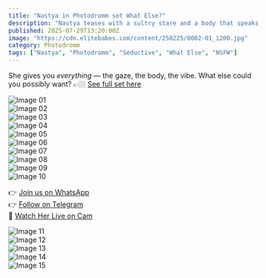```yaml
---
title: "Nastya in Photodromm set What Else?"
description: "Nastya teases with a sultry stare and a body that speaks louder than words."
published: 2025-07-29T13:20:00Z
image: "https://cdn.elitebabes.com/content/250225/0002-01_1200.jpg"
category: Photodromm
tags: ["Nastya", "Photodromm", "Seductive", "What Else", "NSFW"]
---
```


She gives you *everything* — the gaze, the body, the vibe. What else could you possibly want? 👉🏼 [See full set here](https://redirecting-kappa.vercel.app/)

![Image 01](https://cdn.elitebabes.com/content/250225/0002-01_1200.jpg)  
![Image 02](https://cdn.elitebabes.com/content/250225/0002-02_1200.jpg)  
![Image 03](https://cdn.elitebabes.com/content/250225/0002-03_1200.jpg)  
![Image 04](https://cdn.elitebabes.com/content/250225/0002-04_1200.jpg)  
![Image 05](https://cdn.elitebabes.com/content/250225/0002-05_1200.jpg)  
![Image 06](https://cdn.elitebabes.com/content/250225/0002-06_1800.jpg)  
![Image 07](https://cdn.elitebabes.com/content/250225/0002-07_1200.jpg)  
![Image 08](https://cdn.elitebabes.com/content/250225/0002-08_1200.jpg)  
![Image 09](https://cdn.elitebabes.com/content/250225/0002-09_1200.jpg)  
![Image 10](https://cdn.elitebabes.com/content/250225/0002-10_1200.jpg)  

👉 [Join us on WhatsApp](https://whatsapp.com/channel/0029VaMsUAp7tkjI8KcaRn10)  
👉 [Follow on Telegram](https://t.me/Xibabes)  
🔞 [Watch Her Live on Cam](https://redirecting-kappa.vercel.app/)

![Image 11](https://cdn.elitebabes.com/content/250225/0002-11_1200.jpg)  
![Image 12](https://cdn.elitebabes.com/content/250225/0002-12_1200.jpg)  
![Image 13](https://cdn.elitebabes.com/content/250225/0002-13_1800.jpg)  
![Image 14](https://cdn.elitebabes.com/content/250225/0002-14_1200.jpg)  
![Image 15](https://cdn.elitebabes.com/content/250225/0002-15_1200.jpg)
